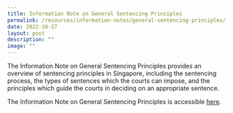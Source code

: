 ```yaml
---
title: Information Note on General Sentencing Principles
permalink: /resources/information-notes/general-sentencing-principles/
date: 2022-10-27
layout: post
description: ""
image: ""
---
```

The Information Note on General Sentencing Principles provides an overview of sentencing principles in Singapore, including the sentencing process, the types of sentences which the courts can impose, and the principles which guide the courts in deciding on an appropriate sentence.

The Information Note on General Sentencing Principles is accessible [here](/files/Information%20Notes/Information%20Note%20on%20General%20Sentencing%20Principles.pdf).